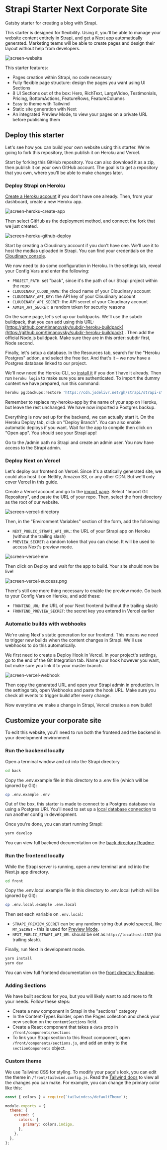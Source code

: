 # Strapi Starter Next Corporate Site

Gatsby starter for creating a blog with Strapi.

This starter is designed for flexibility. Using it, you'll be able to manage your website content entirely in Strapi, and get a Next app automatically generated. Marketing teams will be able to create pages and design their layout without help from developers.

![screen-website](medias/screen-website.png)

This starter features:

- Pages creation within Strapi, no code necessary
- Fully flexible page structure: design the pages you want using UI Sections
- 8 UI Sections out of the box: Hero, RichText, LargeVideo, Testimonials, Pricing, BottomActions, FeatureRows, FeatureColumns
- Easy to theme with Tailwind
- Static site generation with Next
- An integrated Preview Mode, to view your pages on a private URL before publishing them

## Deploy this starter

Let's see how you can build your own website using this starter. We're going to fork this repository, then publish it on Heroku and Vercel.

Start by forking this GitHub repository. You can also download it as a zip, then publish it on your own GitHub account. The goal is to get a repository that you own, where you'll be able to make changes later.

### Deploy Strapi on Heroku

[Create a Heroku account](https://signup.heroku.com/) if you don't have one already. Then, from your dashboard, create a new Heroku app.

![screen-heroku-create-app](medias/screen-heroku-create-app.png)

Then select GitHub as the deployment method, and connect the fork that we just created.

![screen-heroku-github-deploy](medias/screen-heroku-github-deploy.png)

Start by creating a Cloudinary account if you don't have one. We'll use it to host the medias uploaded in Strapi. You can find your credentials on the [Cloudinary console](https://cloudinary.com/console/settings/security).

We now need to do some configuration in Heroku. In the settings tab, reveal your Config Vars and enter the following:

- `PROJECT_PATH`: set "back", since it's the path of our Strapi project within the repo
- `CLOUDINARY_CLOUD_NAME`: the cloud name of your Cloudinary account
- `CLOUDINARY_API_KEY`: the API key of your Cloudinary account
- `CLOUDINARY_API_SECRET`: the API secret of your Cloudinary account
- `ADMIN_JWT_SECRET`: a random token for security reasons

On the same page, let's set up our buildpacks. We'll use the subdir buildpack, that you can add using this URL: [https://github.com/timanovsky/subdir-heroku-buildpack](https://github.com/timanovsky/subdir-heroku-buildpack) . Then add the official Node.js buildpack. Make sure they are in this order: subdir first, Node second.

Finally, let's setup a database. In the Resources tab, search for the "Heroku Postgres" addon, and select the free tier. And that's it – we now have a Postgres database linked to our project.

We'll now need the Heroku CLI, so [install it](https://devcenter.heroku.com/articles/heroku-cli#download-and-install) if you don't have it already. Then run `heroku login` to make sure you are authenticated. To import the dummy content we have prepared, run this command:

```sh
heroku pg:backups:restore 'https://cdn.jsdelivr.net/gh/strapi/strapi-starter-next-corporate@latest/data.dump' DATABASE_URL -a my-heroku-app
```

Remember to replace my-heroku-app by the name of your app on Heroku, but leave the rest unchanged. We have now imported a Postgres backup.

Everything is now set up for the backend, we can actually start it. On the Heroku Deploy tab, click on "Deploy Branch". You can also enable automatic deploys if you want. Wait for the app to compile then click on "Open app". You should see your Strapi app!

Go to the /admin path no Strapi and create an admin user. You now have access to the Strapi admin.

### Deploy Next on Vercel

Let's deploy our frontend on Vercel. Since it's a statically generated site, we could also host it on Netlify, Amazon S3, or any other CDN. But we'll only cover Vercel in this guide.

Create a Vercel account and go to the [import page](https://vercel.com/import). Select "Import Git Repository", and paste the URL of your repo. Then, select the front directory as the root of our website.

![screen-vercel-directory](medias/screen-vercel-directory.png)

Then, in the "Environment Variables" section of the form, add the following:

- `NEXT_PUBLIC_STRAPI_API_URL`: the URL of your Strapi app on Heroku (without the trailing slash)
- `PREVIEW_SECRET`: a random token that you can chose. It will be used to access Next's preview mode.

![screen-vercel-env](medias/screen-vercel-env.png)

Then click on Deploy and wait for the app to build. Your site should now be live!

![screen-vercel-success.png](medias/screen-vercel-success.png)

There's still one more thing necessary to enable the preview mode. Go back to your Config Vars on Heroku, and add these:

- `FRONTEND_URL`: the URL of your Next frontend (without the trailing slash)
- `FRONTEND_PREVIEW_SECRET`: the secret key you entered in Vercel earlier

### Automatic builds with webhooks

We're using Next's static generation for our frontend. This means we need to trigger new builds when the content changes in Strapi. We'll use webhooks to do this automatically.

We first need to create a Deploy Hook in Vercel. In your project's settings, go to the end of the Git Integration tab. Name your hook however you want, but make sure you link it to your master branch.

![screen-vercel-webhook](medias/screen-vercel-webhook.png)

Then copy the generated URL and open your Strapi admin in production. In the settings tab, open Webhooks and paste the hook URL. Make sure you check all events to trigger build after every change.

Now everytime we make a change in Strapi, Vercel creates a new build!

## Customize your corporate site

To edit this website, you'll need to run both the frontend and the backend in your development environment.

### Run the backend locally

Open a terminal window and cd into the Strapi directory

```sh
cd back
```

Copy the .env.example file in this directory to a .env file (which will be ignored by Git):

```sh
cp .env.example .env
```

Out of the box, this starter is made to connect to a Postgres database via using a Postgres URI. You'll need to set up a [local database connection](https://strapi.io/documentation/3.0.0-beta.x/concepts/configurations.html#database) to run another config in development.

Once you're done, you can start running Strapi:

```sh
yarn develop
```

You can view full backend documentation on the [back directory Readme](/back/README.md).

### Run the frontend locally

While the Strapi server is running, open a new terminal and cd into the Next.js  app directory.

```sh
cd front
```

Copy the .env.local.example file in this directory to .env.local (which will be ignored by Git):

```sh
cp .env.local.example .env.local
```

Then set each variable on `.env.local`:

- `STRAPI_PREVIEW_SECRET` can be any random string (but avoid spaces), like `MY_SECRET` - this is used for [Preview Mode](https://nextjs.org/docs/advanced-features/preview-mode).
- `NEXT_PUBLIC_STRAPI_API_URL` should be set as `http://localhost:1337` (no trailing slash).

Finally, run Next in development mode.

```sh
yarn install
yarn dev
```

You can view full frontend documentation on the [front directory Readme](/front/README.md).

### Adding Sections

We have built sections for you, but you will likely want to add more to fit your needs. Follow these steps:

- Create a new component in Strapi in the "sections" category
- In the Content-Types Builder, open the Pages collection and check your new section on the `contentSections` field.
- Create a React component that takes a `data` prop in `/front/components/sections`
- To link your Strapi section to this React component, open `/front/components/sections.js`, and add an entry to the `sectionComponents` object.

### Custom theme

We use Tailwind CSS for styling. To modify your page's look, you can edit the theme in `/front/tailwind.config.js`. Read the [Tailwind docs](https://tailwindcss.com/docs/theme/) to view all the changes you can make. For example, you can change the primary color like this:

```js
const { colors } = require(`tailwindcss/defaultTheme`);

module.exports = {
  theme: {
    extend: {
      colors: {
        primary: colors.indigo,
      },
    },
  },
};

```
